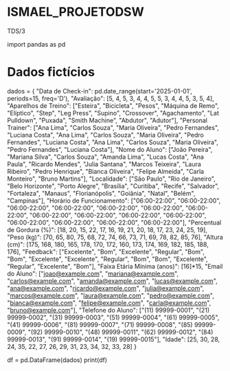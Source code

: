 # ISMAEL_PROJETODSW
TDS/3

import pandas as pd

# Dados fictícios
dados = {
    "Data de Check-in": pd.date_range(start='2025-01-01', periods=15, freq='D'),
    "Avaliação": [5, 4, 5, 3, 4, 4, 5, 5, 3, 4, 4, 5, 3, 5, 4],
    "Aparelhos de Treino": ["Esteira", "Bicicleta", "Pesos", "Máquina de Remo", "Elíptico", "Step", "Leg Press", "Supino", "Crossover", "Agachamento", "Lat Pulldown", "Puxada", "Smith Machine", "Abdutor", "Adutor"],
    "Personal Trainer": ["Ana Lima", "Carlos Souza", "Maria Oliveira", "Pedro Fernandes", "Luciana Costa", "Ana Lima", "Carlos Souza", "Maria Oliveira", "Pedro Fernandes", "Luciana Costa", "Ana Lima", "Carlos Souza", "Maria Oliveira", "Pedro Fernandes", "Luciana Costa"],
    "Nome do Aluno": ["João Pereira", "Mariana Silva", "Carlos Souza", "Amanda Lima", "Lucas Costa", "Ana Paula", "Ricardo Mendes", "Julia Santana", "Marcos Teixeira", "Laura Ribeiro", "Pedro Henrique", "Bianca Oliveira", "Felipe Almeida", "Carla Monteiro", "Bruno Martins"],
    "Localidade": ["São Paulo", "Rio de Janeiro", "Belo Horizonte", "Porto Alegre", "Brasília", "Curitiba", "Recife", "Salvador", "Fortaleza", "Manaus", "Florianópolis", "Goiânia", "Natal", "Belém", "Campinas"],
    "Horário de Funcionamento": ["06:00-22:00", "06:00-22:00", "06:00-22:00", "06:00-22:00", "06:00-22:00", "06:00-22:00", "06:00-22:00", "06:00-22:00", "06:00-22:00", "06:00-22:00", "06:00-22:00", "06:00-22:00", "06:00-22:00", "06:00-22:00", "06:00-22:00"],
    "Percentual de Gordura (%)": [18, 20, 15, 22, 17, 16, 19, 21, 20, 18, 17, 23, 24, 25, 19],
    "Peso (kg)": [70, 65, 80, 75, 68, 72, 74, 66, 73, 71, 69, 78, 82, 85, 76],
    "Altura (cm)": [175, 168, 180, 165, 178, 170, 172, 160, 173, 174, 169, 182, 185, 188, 176],
    "Feedback": ["Excelente", "Bom", "Excelente", "Regular", "Bom", "Bom", "Excelente", "Excelente", "Regular", "Bom", "Bom", "Excelente", "Regular", "Excelente", "Bom"],
    "Faixa Etária Mínima (anos)": [16]*15,
    "Email do Aluno": ["joao@example.com", "mariana@example.com", "carlos@example.com", "amanda@example.com", "lucas@example.com", "ana@example.com", "ricardo@example.com", "julia@example.com", "marcos@example.com", "laura@example.com", "pedro@example.com", "bianca@example.com", "felipe@example.com", "carla@example.com", "bruno@example.com"],
    "Telefone do Aluno": ["(11) 99999-0001", "(21) 99999-0002", "(31) 99999-0003", "(51) 99999-0004", "(61) 99999-0005", "(41) 99999-0006", "(81) 99999-0007", "(71) 99999-0008", "(85) 99999-0009", "(92) 99999-0010", "(48) 99999-0011", "(62) 99999-0012", "(84) 99999-0013", "(91) 99999-0014", "(19) 99999-0015"],
    "Idade": [25, 30, 28, 24, 35, 22, 27, 26, 29, 31, 23, 34, 32, 33, 28]
}

df = pd.DataFrame(dados)
print(df)
